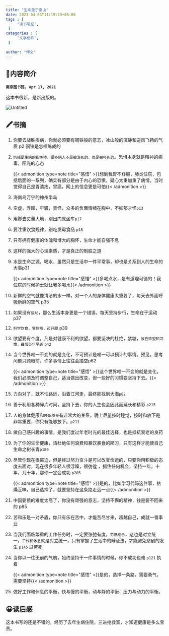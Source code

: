 ```yaml
---
title: "生命重于泰山"
date: 2023-04-03T11:19:19+08:00
tags : [                                    
     "读书笔记",
 ]
categories : [                              
     "文学创作",
 ]
 
author: "博文"  
---
```


## 📜**内容简介**

**`南京图书馆`**，**`Apr 17, 2021`** 

这本书很新，是新出版的。

![Untitled](/读书笔记/20230403182205.png)

## 🖍️书摘

1. 你要去战胜疾病，你就必须要有钢铁般的意志，冰山般的沉静和逆风飞扬的气质 p2 钢铁是怎样练成的

2. `情绪是生病的指挥棒，很多病人不是被治死的，而是被吓死的`。恐惧本身就是精神的病毒，阳光的心态

   {{< admonition type=note title="感悟"  >}}想到我胃不舒服，肺炎住院，包括后面的一系列，确实有部分是由于内心的恐惧，疑心太重加重了病情。当时觉得自己是胃溃疡，胃癌，网上的信息更是可怕{{< /admonition >}}

3. 海南岛万宁的神州半岛

4. 空虚，浮躁，牢骚，责怪，众多的负面情绪在胸中，不抑郁才怪`p13`

5. 用脚去丈量大地，别出门就坐车`p17`

6. 要注重饮食规律，别吃发霉食品 `p18`

7. 只有拥有健康的体魄和博大的胸怀，生命才能自强不息

8. 这样的强大的心理素质，才是真正的制胜之道

9. 水是生命之源，喝水，虽然只是生活中一件平常事，却也是关系到人的生命的大事p31

   {{< admonition type=note title="感悟"  >}}多喝点水，是有道理可循的！我住院的时候护士就让我多喝水{{< /admonition >}}

10. 新鲜的空气就像清洁的水一样，对一个人的身体健康太重要了，每天去外面呼吸新鲜的空气 p35

11. 如果没有`运动`，那么生活本身更是一个错误，每天坚持步行，生命在于运动 p37

12. `科学饮食，管住嘴，迈开腿` p39

13. 欲望要有个度，凡是对健康不利的欲望，都要坚决的杜绝，禁糖，`放任欲望和习惯，最后英年早逝` `p42`

14. 当今世界唯一不变的就是变化，不可预计是唯一可以预计的事情。预见，思考问题只顾眼前，许多事情上往往会踏空p62

    {{< admonition type=note title="感悟"  >}}这个世界唯一不变的就是变化，我们必须及时调整自己，适当做出改变，但一些好的习惯要坚持下去。{{< /admonition >}}

15. 方向对了，就不怕路远，沿着江河走，最终能找到大海`p82`

16. 善于利用各种碎片时间，坚持下去，你的人生也会因此而延长和精彩 `p215`

17. 人的身体健康和`睡眠质量`有非常大的关系，晚上尽量按时睡觉，按时和放下是非常重要，你只有能够放下。`p211`

18. 做自己感兴趣的事情，是我们度过年老时光的最佳选择，也是抵抗衰老的良药

19. 为了你的生命健康，请杜绝任何浪费和暴饮暴食的陋习，只有这样才能使自己生命之树长青`p180`

20. 尽管你现在很窘迫，但是经过努力奋斗是可以改变命运的，只要你用积极的态度去面对，现在很多年轻人很浮躁，很彷徨 ，抓住任何机会，坚持一年，十年，几十年，那你一定会成功 `p205`

    {{< admonition type=note title="感悟"  >}}是的，比如学习代码这件事，枯燥乏味，自己选择了，就要坚持在这条路走远一点{{< /admonition >}}

21. 中国要债的难度太高了，你没有顽强的意志，坚持不懈的精神，钱是要不回来的 p85

22. 苦和乐是一对矛盾，你只有乐在苦中，才能苦尽甘来，超越自己，成就一番事业

23. 当我们面临繁重的工作任务时，一定要张弛有度，`劳逸结合`，这也是对立统一，`工作和休息`就是对立统一，只有掌握了生活中的辩证法，才能避免悲剧的发生 `p145` 过劳死

24. 当你以一往无前的气魄，始终坚持干一件事情的时候，你不成功也难 `p121` 执着

    {{< admonition type=note title="感悟"  >}}是的，选择一条路，需要勇气，需要坚持{{< /admonition >}}

25. 做好工作和休息的平衡，快与慢的平衡，动与静的平衡，压力与动力的平衡。

## 😀读后感

这本书写的还是不错的，经历了去年生病住院，三进抢救室，才知道健康是多么宝贵。